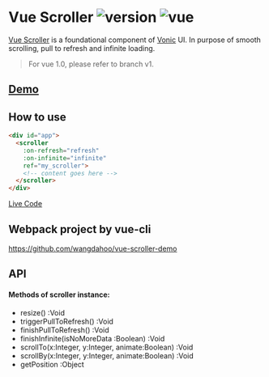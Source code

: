 # Vue Scroller ![version](https://img.shields.io/badge/version-%20v2.1.0%20-green.svg) ![vue](https://img.shields.io/badge/vue-%20v2.1%20-green.svg) 

[Vue Scroller](https://github.com/wangdahoo/vue-scroller) is a foundational component of [Vonic](https://github.com/wangdahoo/vonic) UI.
In purpose of smooth scrolling, pull to refresh and infinite loading.

> For vue 1.0, please refer to branch v1.

## [Demo](https://wangdahoo.github.io/vue-scroller/)

## How to use

```html
<div id="app">
  <scroller 
    :on-refresh="refresh"
    :on-infinite="infinite"
    ref="my_scroller">
    <!-- content goes here -->
  </scroller>
</div>
```

[Live Code](https://jsfiddle.net/wangdahoo/cpjfr096/)

## Webpack project by vue-cli

https://github.com/wangdahoo/vue-scroller-demo

## API

#### Methods of scroller instance:

- resize() :Void
- triggerPullToRefresh() :Void
- finishPullToRefresh() :Void
- finishInfinite(isNoMoreData :Boolean) :Void
- scrollTo(x:Integer, y:Integer, animate:Boolean) :Void
- scrollBy(x:Integer, y:Integer, animate:Boolean) :Void
- getPosition :Object
